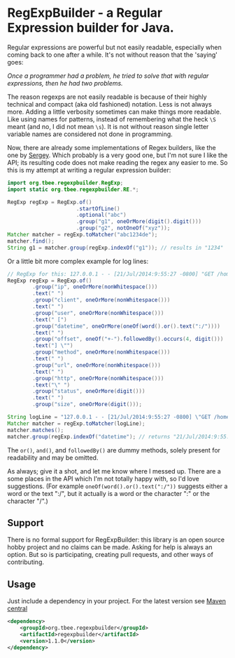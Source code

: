 # RegExpBuilder - a Regular Expression builder for Java.

Regular expressions are powerful but not easily readable, especially when coming back to one after a while.
It's not without reason that the 'saying' goes:

_Once a programmer had a problem, he tried to solve that with regular expressions, then he had two problems._

The reason regexps are not easily readable is because of their highly technical and compact (aka old fashioned) notation.
Less is not always more.
Adding a little verbosity sometimes can make things more readable. 
Like using names for patterns, instead of remembering what the heck `\S` meant (and no, I did not mean `\s`).
It is not without reason single letter variable names are considered not done in programming.

Now, there are already some implementations of Regex builders, like the one by [Sergey](https://github.com/sgreben/regex-builder).
Which probably is a very good one, but I'm not sure I like the API; its resulting code does not make reading the regex any easier to me.
So this is my attempt at writing a regular expression builder:

```java
import org.tbee.regexpbuilder.RegExp;
import static org.tbee.regexpbuilder.RE.*;

RegExp regExp = RegExp.of()
                      .startOfLine()
                      .optional("abc")
                      .group("g1", oneOrMore(digit().digit()))
                      .group("g2", notOneOf("xyz"));
Matcher matcher = regExp.toMatcher("abc1234de");
matcher.find();
String g1 = matcher.group(regExp.indexOf("g1")); // results in "1234"
```

Or a little bit more complex example for log lines:

```java
// RegExp for this: 127.0.0.1 - - [21/Jul/2014:9:55:27 -0800] "GET /home.html HTTP/1.1" 200 2048
RegExp regExp = RegExp.of()
        .group("ip", oneOrMore(nonWhitespace()))
        .text(" ")
        .group("client", oneOrMore(nonWhitespace()))
        .text(" ")
        .group("user", oneOrMore(nonWhitespace()))
        .text(" [")
        .group("datetime", oneOrMore(oneOf(word().or().text(":/"))))
        .text(" ")
        .group("offset", oneOf("+-").followedBy().occurs(4, digit()))
        .text("] \"")
        .group("method", oneOrMore(nonWhitespace()))
        .text(" ")
        .group("url", oneOrMore(nonWhitespace()))
        .text(" ")
        .group("http", oneOrMore(nonWhitespace()))
        .text("\" ")
        .group("status", oneOrMore(digit()))
        .text(" ")
        .group("size", oneOrMore(digit()));

String logLine = "127.0.0.1 - - [21/Jul/2014:9:55:27 -0800] \"GET /home.html HTTP/1.1\" 200 2048";
Matcher matcher = regExp.toMatcher(logLine);
matcher.matches();
matcher.group(regExp.indexOf("datetime"); // returns "21/Jul/2014:9:55:27"
```

The `or()`, `and()`, and `followedBy()` are dummy methods, solely present for readability and may be omitted.

As always; give it a shot, and let me know where I messed up.
There are a some places in the API which I'm not totally happy with, so I'd love suggestions.
(For example `oneOf(word().or().text(":/"))` suggests either a word or the text ":/", but it actually is a word or the character ":" or the character "/".)

## Support
There is no formal support for RegExpBuilder: this library is an open source hobby project and no claims can be made.
Asking for help is always an option. But so is participating, creating pull requests, and other ways of contributing.

## Usage
Just include a dependency in your project. For the latest version see [Maven central](https://central.sonatype.com/namespace/org.tbee.regexpbuilder)

```xml
<dependency>
    <groupId>org.tbee.regexpbuilder</groupId>
    <artifactId>regexpbuilder</artifactId>
    <version>1.1.0</version>
</dependency>
```
